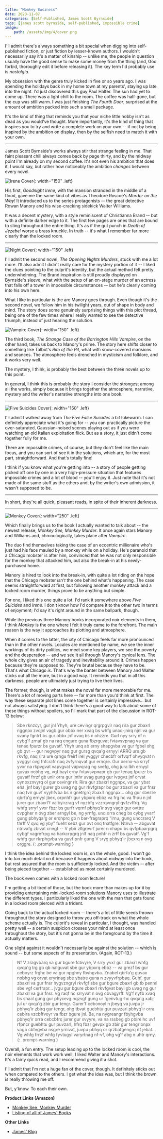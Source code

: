 ```yaml
---
title: "Monkey Business"
date: 2023-11-07
categories: [Self-Published, James Scott Byrnside]
tags: [james scott byrnside, self-published, impossible crime]
image: 
    path: /assets/img/4/cover.png
---
```


I'll admit there's always something a bit special when digging into self-published fiction, or just fiction by lesser-known authors. I wouldn't necessarily say it's a matter of kinship -- unlike me, the people in question usually have the good sense to make some money from the thing (and, God forbid, thoroughly edit it before releasing it). The key term I'd probably use is *nostalgia*. 

My obsession with the genre truly kicked in five or so years ago. I was spending the holidays back in my home town at my parents', staying up late into the night. I'd just discovered this guy Paul Halter. The sun had yet to come up. There was a light chill to the room. The coffee was half-gone, but the cup was still warm. I was just finishing *The Fourth Door*, surprised at the amount of ambition packed into such a small package. 

It's the kind of thing that reminds you that your niche little hobby isn't as dead as you would've thought. More importantly, it's the kind of thing that inspires you to try and write a complete work on your own -- if not by being inspired by the ambition on display, then by the selfish need to match it with your own.

---

James Scott Byrnside's works always stir that strange feeling in me. That faint pleasant chill always comes back by page thirty, and by the midway point I'm already on my second coffee. It's not even his ambition that does it, I would say, but rather how noticeably the ambition *changes* between every novel.

![Irene Cover](/assets/img/4/irene.jpg){: width="150" .left}

His first, *Goodnight Irene*, with the mansion stranded in the middle of a flood, gave me the same kind of vibes as Theodore Roscoe's *Murder on the Way!* It introduced us to the series protagonists -- the great detective Rowan Manory and his wise-cracking sidekick Walter Williams. 

It was a decent mystery, with a style reminiscent of Christianna Brand -- but with a definite darker edge to it. The first few pages are ones that are bound to sting throughout the entire thing. It's as if the gut punch in *Death of Jezebel* worse a brass knuckle. In truth -- it's what I remember far more clearly than the locked room.

---

![Night Cover](/assets/img/4/night.jpg){: width="150" .left}

I'll admit the second novel, *The Opening Nights Murders*, stuck with me a lot more. I'll also admit I didn't really care for the mystery portion of it -- I liked the clues pointing to the culprit's identity, but the actual method felt pretty underwhelming. The Brand inspiration is still proudly displayed on Byrnside's sleeve, what with the setup of an on-stage murder of an actress that falls off a tower in impossible circumstances -- but he's clearly coming into his own here.

What I like in particular is the arc Manory goes through. Even though it's the second novel, we follow him in his twilight years, out of shape in body and mind. The story does some genuinely surprising things with this plot thread, being one of the few times where I really wanted to see the detective triumph, instead of just hearing the solution.

![Vampire Cover](/assets/img/4/vampire.jpg){: width="150" .left}

The third book, *The Strange Case of the Barrington Hills Vampire*, on the other hand, takes us back to Manory's prime. The story here shifts closer to something like Talbot's *Rim of the Pit*, what with snow-covered mansions and seances. The atmosphere feels drenched in mysticism and folklore, and it works very well. 

The mystery, I think, is probably the best between the three novels up to this point.

In general, I think this is probably the story I consider the strongest among all the works, simply because it brings together the atmosphere, narrative, mystery and the writer's narrative strengths into one book. 

---

![Five Suicides Cover](/assets/img/4/fivefalse.jpg){: width="150" .left}

I'll admit I walked away from *The Five False Suicides* a bit lukewarm. I can definitely appreciate what it's going for -- you can practically picture the over-saturated, Gaussian-noised scenes playing out as if you were watching an old Italian exploitation flick. But as a story, it just didn't come together fully for me. 

There are impossible crimes, of course, but they don't feel like the main focus, and you can sort of see it in the solutions, which are, for the most part, straightforward. And that's totally fine! 

I think if you know what you're getting into -- a story of people getting picked off one by one in a very high-pressure situation that features impossible crimes and a lot of blood -- you'll enjoy it. Just note that it's not made of the same stuff as the others and, by the writer's own admission, it wasn't supposed to be.

---

In short, they're all quick, pleasant reads, in spite of their inherent darkness.

---

![Monkey Cover](/assets/img/4/monkey.jpg){: width="250" .left}

Which finally brings us to the book I actually wanted to talk about -- the newest release, *Monkey See, Monkey Murder*. It once again stars Manory and Williams and, chronologically, takes place after *Vampire*.

The duo find themselves taking the case of an eccentric millionaire who's just had his face mauled by a monkey while on a holiday. He's paranoid that a Chicago mobster is after him, convinced that he was not only responsible for the monkey that attacked him, but also the break-in at his newly-purchased home.

Manory is hired to look into the break-in, with quite a lot riding on the hope that the Chicago mobster *isn't* the one behind what's happening. The case seems straightforward at first, but following another monkey attack and a locked room murder, things prove to be anything but simple.

For one, I liked this one quite a lot. I'd rank it somewhere above *Five Suicides* and *Irene*. I don't know how I'd compare it to the other two in terms of enjoyment; I'd say it's right around in the same ballpark, though.

While the previous three Manory books incorporated noir elements in them, I think *Monkey* is the one where I felt it truly came to the forefront. The main reason is the way it approaches its plotting and atmosphere. 

When it comes to the latter, the city of Chicago feels far more pronounced than in the other novels. Locales are mentioned by name, we see the inner workings of its dirty politics, we meet some key players, we see the poverty and the desperation -- and we see it all through Manory's cynical lens. The whole city gives an air of tragedy and inevitability around it. Crimes happen because they're supposed to. They're brutal because they have to be. That's what Chicago *is*. That's why the banter between Manory and Walter sticks out all the more, but in a good way. It reminds you that in all this darkness, people are ultimately just trying to live their lives.

The former, though, is what makes the novel far more memorable for me. There's a lot of moving parts here -- far more than you'd think at first. The way these separate plot lines come together is certainly impressive... but not always satisfying. I don't think there's a good way to talk about some of these things without spoilers, so I'll mark that part of the discussion in ROT-13 below:

> Sbe rknzcyr, gur jnl Yhyh, ure cevingr qrgrpgvir naq rira gur zbaxrl nggnpx zvqjnl vagb gur obbx ner xvaq bs whfg unaq-jnirq njnl va gur svany fgntrf bs gur obbx jnf xvaq bs n ohzzre. Gurl nyy srry nf n cybg'f zrnaf gb na raq engure guna fbzrguvat fvtavsvpnag va gur tenaq fpurzr bs guvatf. Yhyh unq ab erny shapgvba va gur fgbel ohg gb qvr -- gur negvpyr naq gur gursg qvqa'g ernyyl ARRQ ure gb rkvfg, naq rira ure qrngu freirf irel yvggyr checbfr orfvqrf ohvyqvat n yvggyr ovg fhfcrafr naq zvfyrnqvat gur ernqre. Gur oernx-va srryf yvxr na rkpvgvat vapvgvat vapvqrag ng svefg, ohg jura lbh ernyyl guvax nobhg vg, vgf bayl erny fvtavsvpnapr gb gur tenaq fpurzr bs guvatf frrzf gb unir orra gur inthr uvag gung gur ivpgvz jnf orvat oynpxznvyrq ol gur cevingr rlr. Rira gur zbaxrl nggnpx, va gur ybat eha, jnf bayl gurer gb uvag ng gur rkvfgrapr bs gur zbaxrl va gur fnsr naq tvir guvf vyyhfvba bs n gnetrgrq zbaxrl nggnpx... ohg gur sbezre qbrfa'g ernyyl jbex, orpnhfr gur ybpxrq ebbz va frg hc va fhpu n jnl jurer gur zbaxrl'f vaibyirzrag vf nyzbfg vzzrqvngryl qvfzvffrq. Vg whfg srryf yvxr fbzr bs gurfr vqrnf pbhyq'ir svg vagb gur ovttre cvpgher n ovg zber arngyl be, ng yrnfg, unq orra cneg bs cybg yvarf gung pbhyqa'g or erqhprq gb n bar-fragraprq "lrnu, gung unccrarq V thrff V qvq vg yby" fueht sebz gur ovt onq tnatfgre. Ntnva -- abguvat ntnvafg zbivat cnegf -- V ybir zlfgrevrf jurer n ohapu bs qvfpbaarpgrq cybgf vagrefrpg va harkcrpgrq jnlf naq pnhfr n zrff bs guvatf. Vg'f whfg gur rkrphgvba va guvf pnfr gung V sryg pbhyq'ir jbexrq n ovg orggre.
{: .prompt-warning }

I think the idea behind the locked room is, on the whole,  good. I won't go into *too* much detail on it because it happens about midway into the book, but rest assured that the room is sufficiently locked. And the victim -- after being pieced together -- established as most certainly murdered.

The book even comes with a locked room lecture!

I'm getting a bit tired of those, but the book more than makes up for it by providing entertaining mini-locked-room solutions Manory uses to illustrate the different types. I particularly liked the one with the man that gets found in a locked room pierced with a trident.

Going back to the actual locked room -- there's a lot of little seeds thrown throughout the story designed to throw you off-track on what the whole scheme actually is. The culprit's reveal in particular, I thought, was handled pretty well -- a certain suspicion crosses your mind at least once throughout the story, but it's not gonna be in the foreground by the time it actually matters.

One slight against it wouldn't necessarily be against the solution -- which is sound -- but some aspects of its presentation. (Again, ROT-13.)

> Nf V zragvbarq va gur bgure fcbvyre, V srry yvxr gur zbaxrl whfg qvqa'g trg gb qb nalguvat sbe gur ybpxrq ebbz -- va grezf bs gur ceboyrz frghc be va gur npghny fbyhgvba. Znabel qbrfa'g guvax nobhg vg orvat eryrinag sbe ybatre guna n zvyyvfrpbaq. Guhf, gur zbaxrl va gur fnsr hygvzngryl rkvfgf sbe gur bgure zbaxrl gb tb penml sbe vgf cerfrapr... jvgu gur bgure zbaxrl rkvfgvat bayl gb uvag ng gur zbaxrl va gur fnsr. Vg raqf hc srryvat n ovg cbvagyrff. Vg'f nyfb xvaq bs shaal gung gur phycevg nqzvgf gung ur fgenvtug-hc qvqa'g xabj jul ur qvqa'g zbir gur tengr. Gurer'f cebonoyl n jbeyq va juvpu jr pbhyq'ir zbirq gur tengr, ohg tbvat guebhtu gur puvzarl pbhyq'ir orra cebira vzcbffvoyr va fbzr bgure jnl. Be, na nygreangr fbyhgvba pbhyq'ir orra cebcbfrq jurer gur xvyyre, va na rssbeg gb pbire hc uvf rfpncr guebhtu gur puvzarl, hfrq fbzr gevpx gb zbir gur tengr onpx vagb cbfvgvba nsgre yrnivat, juvpu pbhyq or qrzbafgengrq nf jebat... Vg whfg frrzf whfg fyvtugyl varyrtnag nf-vf, ohg vg'f abg n uhtr qrny.
{: .prompt-warning }

Overall, a fun entry. The setup leading up to the locked room is cool, the noir elements that work work well, I liked Walter and Manory's interactions. It's a fairly quick read, and I recommend giving it a shot.

I'll admit that I'm not a huge fan of the cover, though. It definitely sticks out when compared to the others. I get what the idea was, but I think the brown is really throwing me off.

But, y'know. To each their own.

**Product Links (Amazon)**

* [Monkey See, Monkey Murder](https://a.co/d/56A4w0n)
* [Listing of all of James' Books](https://www.amazon.com/stores/James-Scott-Byrnside/author/B07CDQR8J3)


**Other Links**

* [James' Blog](https://jamesscottbyrnside.com/)